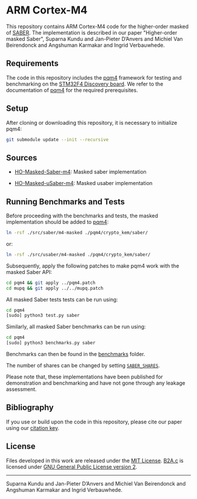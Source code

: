 # ARM Cortex-M4

This repository contains ARM Cortex-M4 code for the higher-order masked of [SABER](https://github.com/KULeuven-COSIC/SABER). The implementation is described in our paper "Higher-order masked Saber", Suparna Kundu and Jan-Pieter D’Anvers and Michiel Van Beirendonck and Angshuman Karmakar and Ingrid Verbauwhede.

## Requirements

The code in this repository includes the [pqm4](https://github.com/mupq/pqm4) framework for testing and benchmarking on the [STM32F4 Discovery board](https://www.st.com/en/evaluation-tools/stm32f4discovery.html). We refer to the documentation of [pqm4](https://github.com/mupq/pqm4) for the required prerequisites.

## Setup

After cloning or downloading this repository, it is necessary to initialize pqm4:

```bash
git submodule update --init --recursive
```

## Sources

* [HO-Masked-Saber-m4](./HO-Masked-Saber-m4/src/saber/m4-masked): Masked saber implementation

* [HO-Masked-uSaber-m4](./HO-Masked-uSaber-m4/src/saber/m4-masked): Masked usaber implementation

## Running Benchmarks and Tests

Before proceeding with the benchmarks and tests, the masked implementation should be added to [pqm4](https://github.com/mupq/pqm4):

```bash
ln -rsf ./src/saber/m4-masked ./pqm4/crypto_kem/saber/
```

or:

```bash
ln -rsf ./src/usaber/m4-masked ./pqm4/crypto_kem/saber/
```

Subsequently, apply the following patches to make pqm4 work with the masked Saber API:

```bash
cd pqm4 && git apply ../pqm4.patch
cd mupq && git apply ../../mupq.patch
```

All masked Saber tests tests can be run using:

```bash
cd pqm4
[sudo] python3 test.py saber
```

Similarly, all masked Saber benchmarks can be run using:

```bash
cd pqm4
[sudo] python3 benchmarks.py saber
```

Benchmarks can then be found in the [benchmarks](./pqm4/benchmarks) folder.

The number of shares can be changed by setting [`SABER_SHARES`](./src/saber/m4-masked/SABER_params.h).

Please note that, these implementations have been published for demonstration and benchmarking and have not gone through any leakage assessment.

## Bibliography

If you use or build upon the code in this repository, please cite our paper using our [citation key](./CITATION).

## License

Files developed in this work are released under the [MIT License](./LICENSE). [B2A.c](./src/saber/m4-masked/B2A.c) is licensed under [GNU General Public License version 2](https://www.gnu.org/licenses/old-licenses/gpl-2.0.en.html).

---
Suparna Kundu and Jan-Pieter D’Anvers and Michiel Van Beirendonck and Angshuman Karmakar and Ingrid Verbauwhede.
